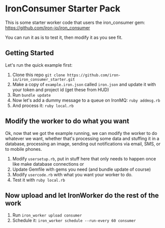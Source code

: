 IronConsumer Starter Pack
========================

This is some starter worker code that users the iron_consumer gem: https://github.com/iron-io/iron_consumer

You can run it as is to test it, then modify it as you see fit.

## Getting Started

Let's run the quick example first:

1. Clone this repo `git clone https://github.com/iron-io/iron_consumer_starter.git`
1. Make a copy of `example.iron.json` called `iron.json` and update it with your token and project id (get these from HUD)
1. Run `bundle update`
1. Now let's add a dummy message to a queue on IronMQ: `ruby addmsg.rb`
1. And process it: `ruby local.rb`

## Modify the worker to do what you want

Ok, now that we got the example running, we can modify the worker to do whatever we want, whether that's
processing some data and stuffing it in a database, processing an image, sending out notifications via email, SMS,
or to mobile phones.

1. Modify `usersetup.rb`, put in stuff here that only needs to happen once like make database connections or
1. Update Gemfile with gems you need (and bundle update of course)
1. Modify `usercode.rb` with what you want your worker to do.
1. Test it with `ruby local.rb`

## Now upload and let IronWorker do the rest of the work

1. Run `iron_worker upload consumer`
1. Schedule it: `iron_worker schedule --run-every 60 consumer`

